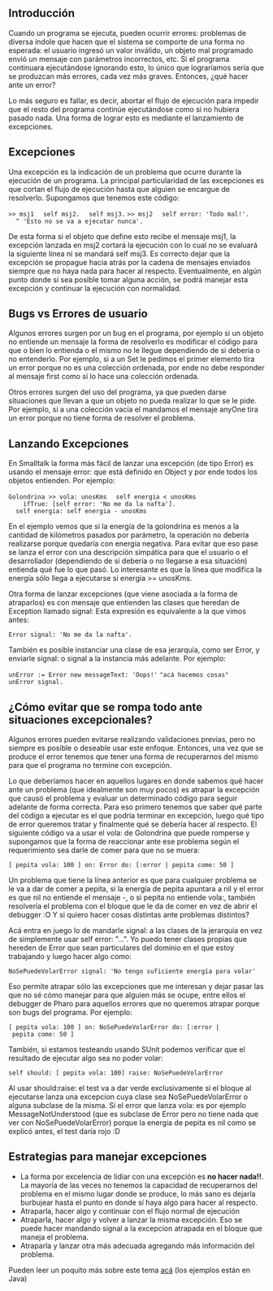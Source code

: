 Introducción
------------

Cuando un programa se ejecuta, pueden ocurrir errores: problemas de diversa índole que hacen que el sistema se comporte de una forma no esperada: el usuario ingresó un valor inválido, un objeto mal programado envió un mensaje con parámetros incorrectos, etc. Si el programa continuara ejecutándose ignorando esto, lo único que lograríamos sería que se produzcan más errores, cada vez más graves. Entonces, ¿qué hacer ante un error?

Lo más seguro es fallar, es decir, abortar el flujo de ejecución para impedir que el resto del programa continúe ejecutándose como si no hubiera pasado nada. Una forma de lograr esto es mediante el lanzamiento de excepciones.

Excepciones
-----------

Una excepción es la indicación de un problema que ocurre durante la ejecución de un programa. La principal particularidad de las excepciones es que cortan el flujo de ejecución hasta que alguien se encargue de resolverlo. Supongamos que tenemos este código:

`>> msj1`
`  self msj2.`
`  self msj3.`
`>> msj2`
`  self error: 'Todo mal!'.`
`  ^ 'Esto no se va a ejecutar nunca'.`

De esta forma si el objeto que define esto recibe el mensaje msj1, la excepción lanzada en msj2 cortará la ejecución con lo cual no se evaluará la siguiente línea ni se mandará self msj3. Es correcto dejar que la excepción se propague hacia atrás por la cadena de mensajes enviados siempre que no haya nada para hacer al respecto. Eventualmente, en algún punto donde sí sea posible tomar alguna acción, se podrá manejar esta excepción y continuar la ejecución con normalidad.

Bugs vs Errores de usuario
--------------------------

Algunos errores surgen por un bug en el programa, por ejemplo si un objeto no entiende un mensaje la forma de resolverlo es modificar el código para que o bien lo entienda o el mismo no le llegue dependiendo de si debería o no entenderlo. Por ejemplo, si a un Set le pedimos el primer elemento tira un error porque no es una colección ordenada, por ende no debe responder al mensaje first como sí lo hace una colección ordenada.

Otros errores surgen del uso del programa, ya que pueden darse situaciones que llevan a que un objeto no pueda realizar lo que se le pide. Por ejemplo, si a una colección vacía el mandamos el mensaje anyOne tira un error porque no tiene forma de resolver el problema.

Lanzando Excepciones
--------------------

En Smalltalk la forma más fácil de lanzar una excepción (de tipo Error) es usando el mensaje error: que está definido en Object y por ende todos los objetos entienden. Por ejemplo:

`Golondrina >> vola: unosKms`
`  self energia < unosKms`
`    ifTrue: [self error: 'No me da la nafta'].`
`  self energia: self energia - unosKms `

En el ejemplo vemos que si la energía de la golondrina es menos a la cantidad de kilómetros pasados por parámetro, la operación no debería realizarse porque quedaría con energía negativa. Para evitar que eso pase se lanza el error con una descripción simpática para que el usuario o el desarrollador (dependiendo de si debería o no llegarse a esa situación) entienda qué fue lo que pasó. Lo interesante es que la línea que modifica la energía sólo llega a ejecutarse si energia &gt;= unosKms.

Otra forma de lanzar excepciones (que viene asociada a la forma de atraparlos) es con mensaje que entienden las clases que heredan de Exception llamado signal: Esta expresión es equivalente a la que vimos antes:

`Error signal: 'No me da la nafta'.`

También es posible instanciar una clase de esa jerarquía, como ser Error, y enviarle signal: o signal a la instancia más adelante. Por ejemplo:

`unError := Error new messageText: 'Oops!'`
`"acá hacemos cosas"`
`unError signal.`

¿Cómo evitar que se rompa todo ante situaciones excepcionales?
--------------------------------------------------------------

Algunos errores pueden evitarse realizando validaciones previas, pero no siempre es posible o deseable usar este enfoque. Entonces, una vez que se produce el error tenemos que tener una forma de recuperarnos del mismo para que el programa no termine con excepción.

Lo que deberíamos hacer en aquellos lugares en donde sabemos qué hacer ante un problema (que idealmente son muy pocos) es atrapar la excepción que causó el problema y evaluar un determinado código para seguir adelante de forma correcta. Para eso primero tenemos que saber qué parte del código a ejecutar es el que podría terminar en excepción, luego qué tipo de error queremos tratar y finalmente qué se debería hacer al respecto. El siguiente código va a usar el vola: de Golondrina que puede romperse y supongamos que la forma de reaccionar ante ese problema según el requerimiento sea darle de comer para que no se muera:

`[ pepita vola: 100 ] on: Error do: [:error | pepita come: 50 ]`

Un problema que tiene la línea anterior es que para cualquier problema se le va a dar de comer a pepita, si la energía de pepita apuntara a nil y el error es que nil no entiende el mensaje -, o si pepita no entiende vola:, también resolvería el problema con el bloque que le da de comer en vez de abrir el debugger :O Y si quiero hacer cosas distintas ante problemas distintos?

Acá entra en juego lo de mandarle signal: a las clases de la jerarquía en vez de simplemente usar self error: "...". Yo puedo tener clases propias que hereden de Error que sean particulares del dominio en el que estoy trabajando y luego hacer algo como:

`NoSePuedeVolarError signal: 'No tengo suficiente energía para volar'`

Eso permite atrapar sólo las excepciones que me interesan y dejar pasar las que no sé cómo manejar para que alguien más se ocupe, entre ellos el debugger de Pharo para aquellos errores que no queremos atrapar porque son bugs del programa. Por ejemplo:

`[ pepita vola: 100 ] on: NoSePuedeVolarError do: [:error | pepita come: 50 ]`

También, si estamos testeando usando SUnit podemos verificar que el resultado de ejecutar algo sea no poder volar:

`self should: [ pepita vola: 100] raise: NoSePuedeVolarError`

Al usar should:raise: el test va a dar verde exclusivamente si el bloque al ejecutarse lanza una excepcion cuya clase sea NoSePuedeVolarError o alguna subclase de la misma. Si el error que lanza vola: es por ejemplo MessageNotUnderstood (que es subclase de Error pero no tiene nada que ver con NoSePuedeVolarError) porque la energía de pepita es nil como se explicó antes, el test daría rojo :D

Estrategias para manejar excepciones
------------------------------------

-   La forma por excelencia de lidiar con una excepción es **no hacer nada!!**. La mayoría de las veces no tenemos la capacidad de recuperarnos del problema en el mismo lugar donde se produce, lo más sano es dejarla burbujear hasta el punto en donde sí haya algo para hacer al respecto.
-   Atraparla, hacer algo y continuar con el flujo normal de ejecución
-   Atraparla, hacer algo y volver a lanzar la misma excepción. Eso se puede hacer mandando signal a la excepcion atrapada en el bloque que maneja el problema.
-   Atraparla y lanzar otra más adecuada agregando más información del problema.

Pueden leer un poquito más sobre este tema [acá](manejo-de-errores.html) (los ejemplos están en Java)
